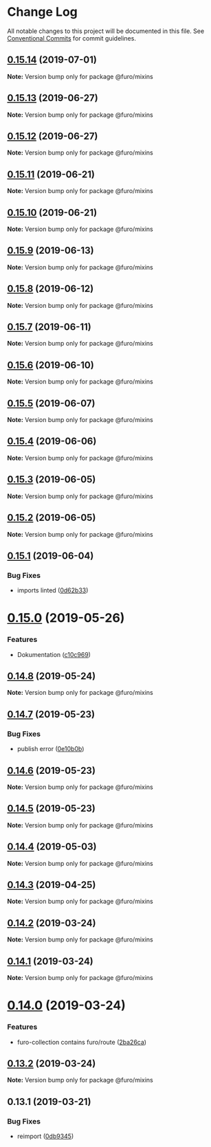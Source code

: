 # Change Log

All notable changes to this project will be documented in this file.
See [Conventional Commits](https://conventionalcommits.org) for commit guidelines.

## [0.15.14](https://github.com/veith/FuroBaseComponents/compare/@furo/mixins@0.15.13...@furo/mixins@0.15.14) (2019-07-01)

**Note:** Version bump only for package @furo/mixins





## [0.15.13](https://github.com/veith/FuroBaseComponents/compare/@furo/mixins@0.15.12...@furo/mixins@0.15.13) (2019-06-27)

**Note:** Version bump only for package @furo/mixins





## [0.15.12](https://github.com/veith/FuroBaseComponents/compare/@furo/mixins@0.15.11...@furo/mixins@0.15.12) (2019-06-27)

**Note:** Version bump only for package @furo/mixins





## [0.15.11](https://github.com/veith/FuroBaseComponents/compare/@furo/mixins@0.15.10...@furo/mixins@0.15.11) (2019-06-21)

**Note:** Version bump only for package @furo/mixins





## [0.15.10](https://github.com/veith/FuroBaseComponents/compare/@furo/mixins@0.15.9...@furo/mixins@0.15.10) (2019-06-21)

**Note:** Version bump only for package @furo/mixins





## [0.15.9](https://github.com/veith/FuroBaseComponents/compare/@furo/mixins@0.15.8...@furo/mixins@0.15.9) (2019-06-13)

**Note:** Version bump only for package @furo/mixins





## [0.15.8](https://github.com/veith/FuroBaseComponents/compare/@furo/mixins@0.15.7...@furo/mixins@0.15.8) (2019-06-12)

**Note:** Version bump only for package @furo/mixins





## [0.15.7](https://github.com/veith/FuroBaseComponents/compare/@furo/mixins@0.15.6...@furo/mixins@0.15.7) (2019-06-11)

**Note:** Version bump only for package @furo/mixins





## [0.15.6](https://github.com/veith/FuroBaseComponents/compare/@furo/mixins@0.15.5...@furo/mixins@0.15.6) (2019-06-10)

**Note:** Version bump only for package @furo/mixins





## [0.15.5](https://github.com/veith/FuroBaseComponents/compare/@furo/mixins@0.15.4...@furo/mixins@0.15.5) (2019-06-07)

**Note:** Version bump only for package @furo/mixins





## [0.15.4](https://github.com/veith/FuroBaseComponents/compare/@furo/mixins@0.15.3...@furo/mixins@0.15.4) (2019-06-06)

**Note:** Version bump only for package @furo/mixins





## [0.15.3](https://github.com/veith/FuroBaseComponents/compare/@furo/mixins@0.15.2...@furo/mixins@0.15.3) (2019-06-05)

**Note:** Version bump only for package @furo/mixins





## [0.15.2](https://github.com/veith/FuroBaseComponents/compare/@furo/mixins@0.15.1...@furo/mixins@0.15.2) (2019-06-05)

**Note:** Version bump only for package @furo/mixins





## [0.15.1](https://github.com/veith/FuroBaseComponents/compare/@furo/mixins@0.15.0...@furo/mixins@0.15.1) (2019-06-04)


### Bug Fixes

* imports linted ([0d62b33](https://github.com/veith/FuroBaseComponents/commit/0d62b33))





# [0.15.0](https://github.com/veith/FuroBaseComponents/compare/@furo/mixins@0.14.8...@furo/mixins@0.15.0) (2019-05-26)


### Features

* Dokumentation ([c10c969](https://github.com/veith/FuroBaseComponents/commit/c10c969))





## [0.14.8](https://github.com/veith/FuroBaseComponents/compare/@furo/mixins@0.14.7...@furo/mixins@0.14.8) (2019-05-24)

**Note:** Version bump only for package @furo/mixins





## [0.14.7](https://github.com/veith/FuroBaseComponents/compare/@furo/mixins@0.14.6...@furo/mixins@0.14.7) (2019-05-23)


### Bug Fixes

* publish error ([0e10b0b](https://github.com/veith/FuroBaseComponents/commit/0e10b0b))





## [0.14.6](https://github.com/veith/FuroBaseComponents/compare/@furo/mixins@0.14.5...@furo/mixins@0.14.6) (2019-05-23)

**Note:** Version bump only for package @furo/mixins





## [0.14.5](https://github.com/veith/FuroBaseComponents/compare/@furo/mixins@0.14.4...@furo/mixins@0.14.5) (2019-05-23)

**Note:** Version bump only for package @furo/mixins





## [0.14.4](https://github.com/veith/FuroBaseComponents/compare/@furo/mixins@0.14.3...@furo/mixins@0.14.4) (2019-05-03)

**Note:** Version bump only for package @furo/mixins





## [0.14.3](https://github.com/veith/FuroBaseComponents/compare/@furo/mixins@0.14.2...@furo/mixins@0.14.3) (2019-04-25)

**Note:** Version bump only for package @furo/mixins





## [0.14.2](https://github.com/veith/FuroBaseComponents/compare/@furo/mixins@0.14.1...@furo/mixins@0.14.2) (2019-03-24)

**Note:** Version bump only for package @furo/mixins





## [0.14.1](https://github.com/veith/FuroBaseComponents/compare/@furo/mixins@0.14.0...@furo/mixins@0.14.1) (2019-03-24)

**Note:** Version bump only for package @furo/mixins





# [0.14.0](https://github.com/veith/FuroBaseComponents/compare/@furo/mixins@0.13.2...@furo/mixins@0.14.0) (2019-03-24)


### Features

* furo-collection contains furo/route ([2ba26ca](https://github.com/veith/FuroBaseComponents/commit/2ba26ca))





## [0.13.2](https://github.com/veith/FuroBaseComponents/compare/@furo/mixins@0.13.1...@furo/mixins@0.13.2) (2019-03-24)

**Note:** Version bump only for package @furo/mixins





## 0.13.1 (2019-03-21)


### Bug Fixes

* reimport ([0db9345](https://github.com/veith/FuroBaseComponents/commit/0db9345))
